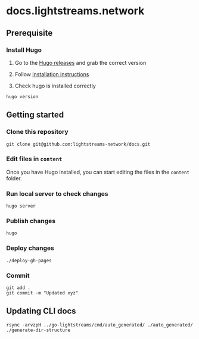 # docs.lightstreams.network

## Prerequisite

### Install Hugo

1. Go to the [Hugo releases](https://github.com/gohugoio/hugo/releases) and grab the
correct version

2. Follow [installation instructions](https://gohugo.io/getting-started/installing)

3. Check hugo is installed correctly

```
hugo version
```

## Getting started

### Clone this repository
```
git clone git@github.com:lightstreams-network/docs.git
```

### Edit files in `content`
Once you have Hugo installed, you can start editing the files in the `content`
folder.

### Run local server to check changes
```
hugo server
```

### Publish changes
```
hugo
```

### Deploy changes

```
./deploy-gh-pages
```

### Commit

```
git add .
git commit -m "Updated xyz"
```

## Updating CLI docs

```
rsync -arvzpH ../go-lightstreams/cmd/auto_generated/ ./auto_generated/
./generate-dir-structure
```